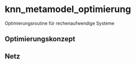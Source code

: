 # knn_metamodel_optimierung
Optimierungsroutine für rechenaufwendige Systeme 

## Optimierungskonzept

## Netz

